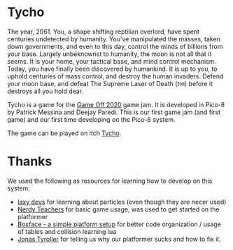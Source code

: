 # Tycho

The year, 2061. You, a shape shifting reptilian overlord, have spent centuries undetected by humanity. You've manipulated the masses, taken down governments, and even to this day, control the minds of billions from your base. Largely unbeknownst to humanity, the moon is not all that it seems. It is your home, your tactical base, and mind control mechanism. Today, you have finally been discovered by humankind. It is up to you, to uphold centuries of mass control, and destroy the human invaders. Defend your moon base, and defeat The Supreme Laser of Death (tm) before it destroys all you hold dear.

Tycho is a game for the 
[Game Off 2020](https://itch.io/jam/game-off-2020) game jam. It is developed
in Pico-8 by Patrick Messina and Deejay Paredi. This is our first game 
jam (and first game) and our first time developing on the Pico-8 system. 

The game can be played on itch [Tycho](https://barddevelopment.itch.io/tycho).

# Thanks

We used the following as resources for learning how to develop on this system:

* [laxy devs](https://www.youtube.com/channel/UCdT68dsulMFouI2InvXWM5w) for learning about particles (even though they are necer used)
* [Nerdy Teachers](https://www.youtube.com/channel/UCbMjF_cWciuBUZjILNL1fyA) for basic
  game usage, was used to get started on the platformer
* [Boxface - a simple platform setup](https://www.lexaloffle.com/bbs/?tid=27749) for
  better code organization / usage of tables and collision learning lua
* [Jonas Tyroller](https://www.youtube.com/channel/UC_p_9arduPuxM8DHTGIuSOg)
  for telling us why our platformer sucks and how to fix it.
